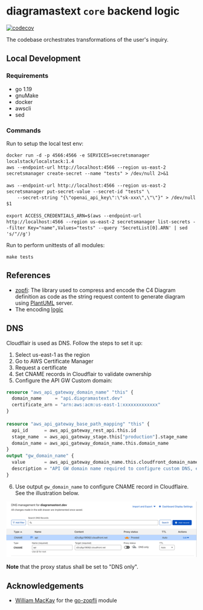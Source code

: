 # diagramastext `core` backend logic

[![codecov](https://codecov.io/github/kislerdm/diagramastext/branch/master/graph/badge.svg)](https://codecov.io/github/kislerdm/diagramastext)

The codebase orchestrates transformations of the user's inquiry.

## Local Development

### Requirements

- go 1.19
- gnuMake
- docker
- awscli
- sed

### Commands

Run to setup the local test env:

```commandline
docker run -d -p 4566:4566 -e SERVICES=secretsmanager localstack/localstack:1.4
aws --endpoint-url http://localhost:4566 --region us-east-2 secretsmanager create-secret --name "tests" > /dev/null 2>&1

aws --endpoint-url http://localhost:4566 --region us-east-2 secretsmanager put-secret-value --secret-id "tests" \
    --secret-string "{\"openai_api_key\":\"sk-xxx\",\"\"}" > /dev/null $1

export ACCESS_CREDENTIALS_ARN=$(aws --endpoint-url http://localhost:4566 --region us-east-2 secretsmanager list-secrets --filter Key="name",Values="tests" --query 'SecretList[0].ARN' | sed 's/"//g')
```

Run to perform unittests of all modules:

```commandline
make tests
```

## References

- [zopfi](https://github.com/google/zopfli): The library used to compress and encode the C4 Diagram definition as code
  as the string request content to generate diagram using [PlantUML](www.plantuml.com/plantuml/uml) server.
- The encoding [logic](rendering/plantuml/plantump-webclient-mimic/src/converter.js)

## DNS

Cloudflair is used as DNS. Follow the steps to set it up:

1. Select us-east-1 as the region
2. Go to AWS Certificate Manager
3. Request a certificate
4. Set CNAME records in Cloudflair to validate ownership
5. Configure the API GW Custom domain:
```terraform
resource "aws_api_gateway_domain_name" "this" {
  domain_name     = "api.diagramastext.dev"
  certificate_arn = "arn:aws:acm:us-east-1:xxxxxxxxxxxxx"
}

resource "aws_api_gateway_base_path_mapping" "this" {
  api_id      = aws_api_gateway_rest_api.this.id
  stage_name  = aws_api_gateway_stage.this["production"].stage_name
  domain_name = aws_api_gateway_domain_name.this.domain_name
}
output "gw_domain_name" {
  value       = aws_api_gateway_domain_name.this.cloudfront_domain_name
  description = "API GW domain name required to configure custom DNS, e.g. Cloudflaire"
}
```
6. Use output `gw_domain_name` to configure CNAME record in Cloudflaire. See the illustration below.

![dns](fig/dns.png)

**Note** that the proxy status shall be set to "DNS only".

## Acknowledgements

- [William MacKay](https://github.com/foobaz) for the [go-zopfli](https://github.com/foobaz/go-zopfli) module
